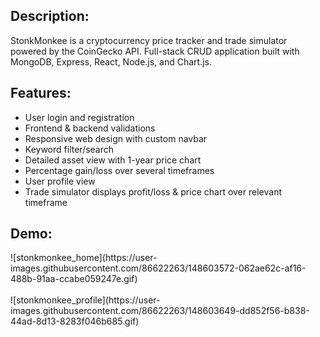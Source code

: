 <h2>Description:</h2>
StonkMonkee is a cryptocurrency price tracker and trade simulator powered by the CoinGecko API. Full-stack CRUD application built with MongoDB, Express, React, Node.js, and Chart.js. 

<h2>Features:</h2>
<ul>
  <li>User login and registration</li>
  <li>Frontend & backend validations</li>
  <li>Responsive web design with custom navbar</li>
  <li>Keyword filter/search</li>
  <li>Detailed asset view with 1-year price chart</li>
  <li>Percentage gain/loss over several timeframes</li>
  <li>User profile view</li>
  <li>Trade simulator displays profit/loss & price chart over relevant timeframe</li>
</ul>

<h2>Demo:</h2>
![stonkmonkee_home](https://user-images.githubusercontent.com/86622263/148603572-062ae62c-af16-488b-91aa-ccabe059247e.gif)
<br></br>
![stonkmonkee_profile](https://user-images.githubusercontent.com/86622263/148603649-dd852f56-b838-44ad-8d13-8283f046b685.gif)
